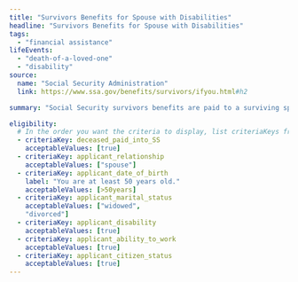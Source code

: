 ```yaml
---
title: "Survivors Benefits for Spouse with Disabilities"
headline: "Survivors Benefits for Spouse with Disabilities"
tags:
  - "financial assistance"
lifeEvents:
  - "death-of-a-loved-one"
  - "disability"
source:
  name: "Social Security Administration"
  link: https://www.ssa.gov/benefits/survivors/ifyou.html#h2

summary: "Social Security survivors benefits are paid to a surviving spouse of eligible workers, and under certain circumstances, to a surviving divorced spouse of eligible workers."

eligibility:
  # In the order you want the criteria to display, list criteriaKeys from the csv here, each followed by a comma-separated list of which values indicate eligibility for that criteria. Wrap individual values in quotes if they have inner commas.
  - criteriaKey: deceased_paid_into_SS
    acceptableValues: [true]
  - criteriaKey: applicant_relationship
    acceptableValues: ["spouse"]
  - criteriaKey: applicant_date_of_birth
    label: "You are at least 50 years old."
    acceptableValues: [>50years]
  - criteriaKey: applicant_marital_status
    acceptableValues: ["widowed", 
    "divorced"]
  - criteriaKey: applicant_disability
    acceptableValues: [true]
  - criteriaKey: applicant_ability_to_work
    acceptableValues: [true]
  - criteriaKey: applicant_citizen_status
    acceptableValues: [true]
---
```

